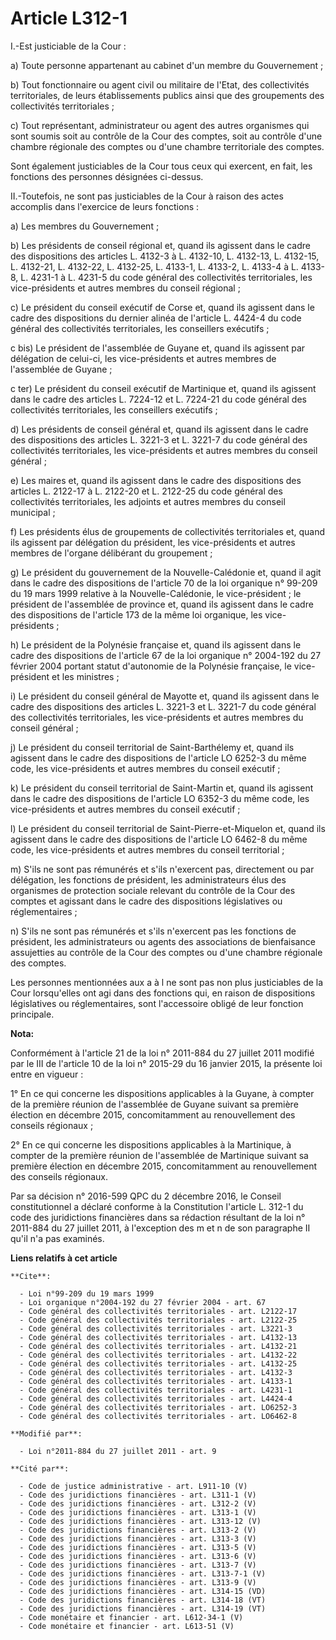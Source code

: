 # Article L312-1

I.-Est justiciable de la Cour : 

a) Toute personne appartenant au cabinet d'un membre du Gouvernement ; 

b) Tout fonctionnaire ou agent civil ou militaire de l'Etat, des collectivités territoriales, de leurs établissements publics
ainsi que des groupements des collectivités territoriales ; 

c) Tout représentant, administrateur ou agent des autres organismes qui sont soumis soit au contrôle de la Cour des comptes,
soit au contrôle d'une chambre régionale des comptes ou d'une chambre territoriale des comptes. 

Sont également justiciables de la Cour tous ceux qui exercent, en fait, les fonctions des personnes désignées ci-dessus. 

II.-Toutefois, ne sont pas justiciables de la Cour à raison des actes accomplis dans l'exercice de leurs fonctions : 

a) Les membres du Gouvernement ; 

b) Les présidents de conseil régional et, quand ils agissent dans le cadre des dispositions des articles L. 4132-3 à L.
4132-10, L. 4132-13, L. 4132-15, L. 4132-21, L. 4132-22, L. 4132-25, L. 4133-1, L. 4133-2, L. 4133-4 à L. 4133-8, L. 4231-1 à
L. 4231-5 du code général des collectivités territoriales, les vice-présidents et autres membres du conseil régional ; 

c) Le président du conseil exécutif de Corse et, quand ils agissent dans le cadre des dispositions du dernier alinéa de
l'article L. 4424-4 du code général des collectivités territoriales, les conseillers exécutifs ; 

c bis) Le président de l'assemblée de Guyane et, quand ils agissent par délégation de celui-ci, les vice-présidents et autres
membres de l'assemblée de Guyane ; 

c ter) Le président du conseil exécutif de Martinique et, quand ils agissent dans le cadre des articles L. 7224-12 et L.
7224-21 du code général des collectivités territoriales, les conseillers exécutifs ; 

d) Les présidents de conseil général et, quand ils agissent dans le cadre des dispositions des articles L. 3221-3 et L.
3221-7 du code général des collectivités territoriales, les vice-présidents et autres membres du conseil général ; 

e) Les maires et, quand ils agissent dans le cadre des dispositions des articles L. 2122-17 à L. 2122-20 et L. 2122-25 du
code général des collectivités territoriales, les adjoints et autres membres du conseil municipal ; 

f) Les présidents élus de groupements de collectivités territoriales et, quand ils agissent par délégation du président, les
vice-présidents et autres membres de l'organe délibérant du groupement ; 

g) Le président du gouvernement de la Nouvelle-Calédonie et, quand il agit dans le cadre des dispositions de l'article 70 de
la loi organique n° 99-209 du 19 mars 1999 relative à la Nouvelle-Calédonie, le vice-président ; le président de l'assemblée
de province et, quand ils agissent dans le cadre des dispositions de l'article 173 de la même loi organique, les vice-
présidents ; 

h) Le président de la Polynésie française et, quand ils agissent dans le cadre des dispositions de l'article 67 de la loi
organique n° 2004-192 du 27 février 2004 portant statut d'autonomie de la Polynésie française, le vice-président et les
ministres ; 

i) Le président du conseil général de Mayotte et, quand ils agissent dans le cadre des dispositions des articles L. 3221-3 et
L. 3221-7 du code général des collectivités territoriales, les vice-présidents et autres membres du conseil général ; 

j) Le président du conseil territorial de Saint-Barthélemy et, quand ils agissent dans le cadre des dispositions de l'article
LO 6252-3 du même code, les vice-présidents et autres membres du conseil exécutif ; 

k) Le président du conseil territorial de Saint-Martin et, quand ils agissent dans le cadre des dispositions de l'article LO
6352-3 du même code, les vice-présidents et autres membres du conseil exécutif ; 

l) Le président du conseil territorial de Saint-Pierre-et-Miquelon et, quand ils agissent dans le cadre des dispositions de
l'article LO 6462-8 du même code, les vice-présidents et autres membres du conseil territorial ; 

m) S'ils ne sont pas rémunérés et s'ils n'exercent pas, directement ou par délégation, les fonctions de président, les
administrateurs élus des organismes de protection sociale relevant du contrôle de la Cour des comptes et agissant dans le
cadre des dispositions législatives ou réglementaires ; 

n) S'ils ne sont pas rémunérés et s'ils n'exercent pas les fonctions de président, les administrateurs ou agents des
associations de bienfaisance assujetties au contrôle de la Cour des comptes ou d'une chambre régionale des comptes. 

Les personnes mentionnées aux a à l ne sont pas non plus justiciables de la Cour lorsqu'elles ont agi dans des fonctions qui,
en raison de dispositions législatives ou réglementaires, sont l'accessoire obligé de leur fonction principale.

**Nota:**

Conformément à l'article 21 de la loi n° 2011-884 du 27 juillet 2011 modifié par le III de l'article 10 de la loi n° 2015-29
du 16 janvier 2015, la présente loi entre en vigueur : 

1° En ce qui concerne les dispositions applicables à la Guyane, à compter de la première réunion de l'assemblée de Guyane
suivant sa première élection en décembre 2015, concomitamment au renouvellement des conseils régionaux ; 

2° En ce qui concerne les dispositions applicables à la Martinique, à compter de la première réunion de l'assemblée de
Martinique suivant sa première élection en décembre 2015, concomitamment au renouvellement des conseils régionaux.

Par sa décision n° 2016-599 QPC du 2 décembre 2016, le Conseil constitutionnel a déclaré conforme à la Constitution l'article
L. 312-1 du code des juridictions financières dans sa rédaction résultant de la loi n° 2011-884 du 27 juillet 2011, à
l'exception des m et n de son paragraphe II qu'il n'a pas examinés.

**Liens relatifs à cet article**

	**Cite**:

	  - Loi n°99-209 du 19 mars 1999
	  - Loi organique n°2004-192 du 27 février 2004 - art. 67
	  - Code général des collectivités territoriales - art. L2122-17
	  - Code général des collectivités territoriales - art. L2122-25
	  - Code général des collectivités territoriales - art. L3221-3
	  - Code général des collectivités territoriales - art. L4132-13
	  - Code général des collectivités territoriales - art. L4132-21
	  - Code général des collectivités territoriales - art. L4132-22
	  - Code général des collectivités territoriales - art. L4132-25
	  - Code général des collectivités territoriales - art. L4132-3
	  - Code général des collectivités territoriales - art. L4133-1
	  - Code général des collectivités territoriales - art. L4231-1
	  - Code général des collectivités territoriales - art. L4424-4
	  - Code général des collectivités territoriales - art. LO6252-3
	  - Code général des collectivités territoriales - art. LO6462-8

	**Modifié par**:

	  - Loi n°2011-884 du 27 juillet 2011 - art. 9

	**Cité par**:

	  - Code de justice administrative - art. L911-10 (V)
	  - Code des juridictions financières - art. L311-1 (V)
	  - Code des juridictions financières - art. L312-2 (V)
	  - Code des juridictions financières - art. L313-1 (V)
	  - Code des juridictions financières - art. L313-12 (V)
	  - Code des juridictions financières - art. L313-2 (V)
	  - Code des juridictions financières - art. L313-3 (V)
	  - Code des juridictions financières - art. L313-5 (V)
	  - Code des juridictions financières - art. L313-6 (V)
	  - Code des juridictions financières - art. L313-7 (V)
	  - Code des juridictions financières - art. L313-7-1 (V)
	  - Code des juridictions financières - art. L313-9 (V)
	  - Code des juridictions financières - art. L314-15 (VD)
	  - Code des juridictions financières - art. L314-18 (VT)
	  - Code des juridictions financières - art. L314-19 (VT)
	  - Code monétaire et financier - art. L612-34-1 (V)
	  - Code monétaire et financier - art. L613-51 (V)
